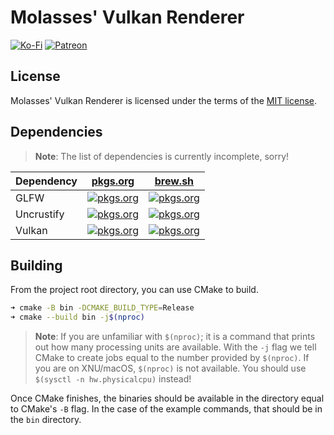 # Molasses' Vulkan Renderer

[![Ko-Fi](https://img.shields.io/badge/donate-kofi-blue?style=for-the-badge&logo=ko-fi&color=e57578&logoColor=FFFFFF&labelColor=262a35)](https://ko-fi.com/molasses)
[![Patreon](https://img.shields.io/badge/donate-patreon-blue?style=for-the-badge&logo=patreon&color=e57578&logoColor=FFFFFF&labelColor=262a35)](https://www.patreon.com/molasseslover)

## License

Molasses' Vulkan Renderer is licensed under the terms
of the [MIT license](LICENSE-MIT.md).

## Dependencies

> **Note**: The list of dependencies is currently incomplete, sorry!

| Dependency | [pkgs.org](https://pkgs.org/)                                                                                                                                            | [brew.sh](https://brew.sh/)                                                                                                                                                                              |
| ---------- | ------------------------------------------------------------------------------------------------------------------------------------------------------------------------ | -------------------------------------------------------------------------------------------------------------------------------------------------------------------------------------------------------- |
| GLFW       | [![pkgs.org](https://img.shields.io/badge/install-pkgs-blue?style=for-the-badge&color=e57578&logoColor=FFFFFF&labelColor=262a35)](https://pkgs.org/search/?q=glfw)       | [![pkgs.org](https://img.shields.io/badge/install-brew-blue?style=for-the-badge&logo=homebrew&color=e57578&logoColor=FFFFFF&labelColor=262a35)](https://formulae.brew.sh/formula/glfw#default)           |
| Uncrustify | [![pkgs.org](https://img.shields.io/badge/install-pkgs-blue?style=for-the-badge&color=e57578&logoColor=FFFFFF&labelColor=262a35)](https://pkgs.org/search/?q=uncrustify) | [![pkgs.org](https://img.shields.io/badge/install-brew-blue?style=for-the-badge&logo=homebrew&color=e57578&logoColor=FFFFFF&labelColor=262a35)](https://formulae.brew.sh/formula/uncrustify#default)     |
| Vulkan     | [![pkgs.org](https://img.shields.io/badge/install-pkgs-blue?style=for-the-badge&color=e57578&logoColor=FFFFFF&labelColor=262a35)](https://pkgs.org/search/?q=vulkann)    | [![pkgs.org](https://img.shields.io/badge/install-brew-blue?style=for-the-badge&logo=homebrew&color=e57578&logoColor=FFFFFF&labelColor=262a35)](https://formulae.brew.sh/formula/vulkan-headers#default) |

## Building

From the project root directory, you can use CMake to build.

```sh
➜ cmake -B bin -DCMAKE_BUILD_TYPE=Release
➜ cmake --build bin -j$(nproc)
```

> **Note**: If you are unfamiliar with `$(nproc)`; it is a command that prints out
> how many processing units are available. With the `-j` flag we tell CMake
> to create jobs equal to the number provided by `$(nproc)`. If you are on XNU/macOS,
> `$(nproc)` is not available. You should use `$(sysctl -n hw.physicalcpu)` instead!

Once CMake finishes, the binaries should be available in the directory
equal to CMake's `-B` flag. In the case of the example commands, that should be
in the `bin` directory.
